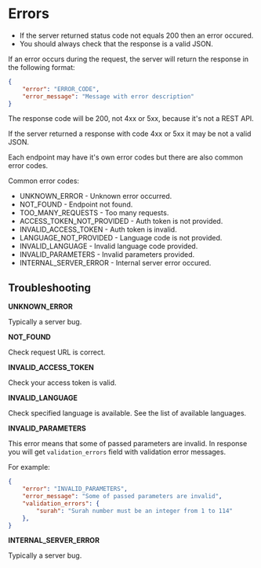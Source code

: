 # Errors

- If the server returned status code not equals 200 then an error occured.
- You should always check that the response is a valid JSON.

If an error occurs during the request, the server will return the response in the following format:

```json
{
    "error": "ERROR_CODE",
    "error_message": "Message with error description"
}
```

The response code will be 200, not 4xx or 5xx, because it's not a REST API.

If the server returned a response with code 4xx or 5xx it may be not a valid JSON.

Each endpoint may have it's own error codes but there are also common error codes.

Common error codes:

- UNKNOWN_ERROR - Unknown error occurred.
- NOT_FOUND - Endpoint not found.
- TOO_MANY_REQUESTS - Too many requests.
- ACCESS_TOKEN_NOT_PROVIDED - Auth token is not provided.
- INVALID_ACCESS_TOKEN - Auth token is invalid.
- LANGUAGE_NOT_PROVIDED - Language code is not provided.
- INVALID_LANGUAGE - Invalid language code provided.
- INVALID_PARAMETERS - Invalid parameters provided.
- INTERNAL_SERVER_ERROR - Internal server error occured.

## Troubleshooting

**UNKNOWN_ERROR**

Typically a server bug.

**NOT_FOUND**

Check request URL is correct.

**INVALID_ACCESS_TOKEN**

Check your access token is valid.

**INVALID_LANGUAGE**

Check specified language is available. See the list of available languages.

**INVALID_PARAMETERS**

This error means that some of passed parameters are invalid. In response you will get `validation_errors` field with validation error messages.

For example:

```json
{
    "error": "INVALID_PARAMETERS",
    "error_message": "Some of passed parameters are invalid",
    "validation_errors": {
        "surah": "Surah number must be an integer from 1 to 114"
    },
}
```

**INTERNAL_SERVER_ERROR**

Typically a server bug.
